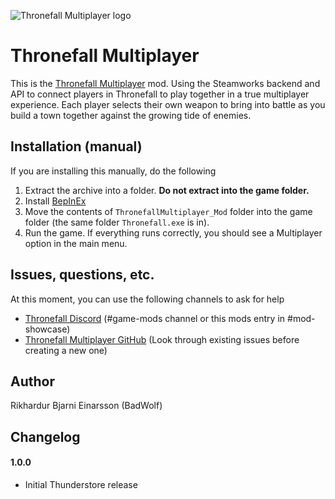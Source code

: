 ![Thronefall Multiplayer logo](https://github.com/MunWolf/thronefall_multiplayer/blob/main/PackageAssets/icon.png)

# Thronefall Multiplayer

This is the [Thronefall Multiplayer](https://github.com/MunWolf/thronefall_multiplayer) mod.
Using the Steamworks backend and API to connect players in Thronefall to play together in a true multiplayer experience.
Each player selects their own weapon to bring into battle as you build a town together against the growing tide of enemies.

## Installation (manual)

If you are installing this manually, do the following

1. Extract the archive into a folder. **Do not extract into the game folder.**
2. Install [BepInEx](https://thunderstore.io/c/thronefall/p/BepInEx/BepInExPack_Thronefall/)
3. Move the contents of `ThronefallMultiplayer_Mod` folder into the game folder (the same folder `Thronefall.exe` is in).
4. Run the game. If everything runs correctly, you should see a Multiplayer option in the main menu.

## Issues, questions, etc.

At this moment, you can use the following channels to ask for help

* [Thronefall Discord](https://discord.gg/gVYctptyg8) (#game-mods channel or this mods entry in #mod-showcase)
* [Thronefall Multiplayer GitHub](https://github.com/MunWolf/thronefall_multiplayer/issues) (Look through existing issues before creating a new one)

## Author

Rikhardur Bjarni Einarsson (BadWolf)

## Changelog

#### 1.0.0
* Initial Thunderstore release
